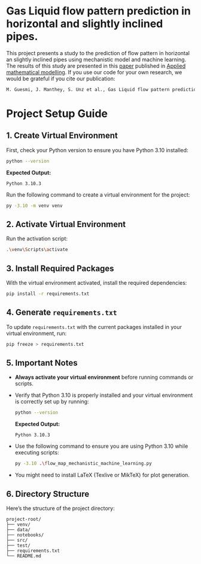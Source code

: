 # Gas Liquid flow pattern prediction in horizontal and slightly inclined pipes.
This project presents a study to the prediction of flow pattern in horizontal an slightly inclined pipes using mechanistic model and machine learning. The results of this study are presented in this [paper](https://doi.org/10.1016/j.apm.2024.115748) published in [Applied mathematical modelling](https://www.sciencedirect.com/journal/applied-mathematical-modelling). If you use our code for your own research, we would be grateful if you cite our publication:
```bash
M. Guesmi, J. Manthey, S. Unz et al., Gas Liquid flow pattern prediction in horizontal and slightly inclined pipes: From mechanistic modelling to machine learning, *Applied Mathematical Modelling*, 115748, doi: [https://doi.org/10.1016/j.apm.2024.115748](https://doi.org/10.1016/j.apm.2024.115748).
```
 
 # Project Setup Guide

## 1. Create Virtual Environment

First, check your Python version to ensure you have Python 3.10 installed:

```bash
python --version
```
**Expected Output:**
```
Python 3.10.3
```

Run the following command to create a virtual environment for the project:

```bash
py -3.10 -m venv venv
```

## 2. Activate Virtual Environment

Run the activation script:

```bash
.\venv\Scripts\activate
```

## 3. Install Required Packages

With the virtual environment activated, install the required dependencies:

```bash
pip install -r requirements.txt
```

## 4. Generate `requirements.txt`

To update `requirements.txt` with the current packages installed in your virtual environment, run:

```bash
pip freeze > requirements.txt
```

## 5. Important Notes

- **Always activate your virtual environment** before running commands or scripts.
- Verify that Python 3.10 is properly installed and your virtual environment is correctly set up by running:
  
  ```bash
  python --version
  ```
  
  **Expected Output:**
  ```
  Python 3.10.3
  ```

- Use the following command to ensure you are using Python 3.10 while executing scripts:

  ```bash
  py -3.10 .\flow_map_mechanistic_machine_learning.py
  ```

- You might need to install LaTeX (Texlive or MikTeX) for plot generation.

## 6. Directory Structure

Here’s the structure of the project directory:

```
project-root/
├── venv/
├── data/
├── notebooks/
├── src/  
├── test/  
├── requirements.txt 
└── README.md
```
```
